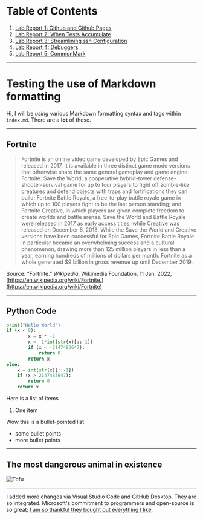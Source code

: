 # Table of Contents

1. [Lab Report 1: Github and Github Pages](lab-report-1-week-2.html)
2. [Lab Report 2: When Tests Accumulate](lab-report-2-week-4.html)
3. [Lab Report 3: Streamlining ssh Configuration](lab-report-3-week-6.html)
4. [Lab Report 4: Debuggers](lab-report-4-week-8.html)
5. [Lab Report 5: CommonMark](lab-report-5-week-10.html)

---

# Testing the use of Markdown formatting

Hi, I will be *using* various Markdown formatting syntax and tags within `index.md`. There are a **lot** of these.

---

## Fortnite

> Fortnite is an online video game developed by Epic Games and released in 2017. It is available in three distinct game mode versions that otherwise share the same general gameplay and game engine: Fortnite: Save the World, a cooperative hybrid-tower defense-shooter-survival game for up to four players to fight off zombie-like creatures and defend objects with traps and fortifications they can build; Fortnite Battle Royale, a free-to-play battle royale game in which up to 100 players fight to be the last person standing; and Fortnite Creative, in which players are given complete freedom to create worlds and battle arenas. Save the World and Battle Royale were released in 2017 as early access titles, while Creative was released on December 6, 2018. While the Save the World and Creative versions have been successful for Epic Games, Fortnite Battle Royale in particular became an overwhelming success and a cultural phenomenon, drawing more than 125 million players in less than a year, earning hundreds of millions of dollars per month. Fortnite as a whole generated $9 billion in gross revenue up until December 2019.

Source: “Fortnite.” *Wikipedia*, Wikimedia Foundation, 11 Jan. 2022, [https://en.wikipedia.org/wiki/Fortnite.](https://en.wikipedia.org/wiki/Fortnite)

---

## Python Code
```python
print("Hello World")
if (x < 0):
        x = x * -1
        x = -1*int(str(x)[::-1])
        if (x < -2147483647):
            return 0
        return x
else:
    x = int(str(x)[::-1])
    if (x > 2147483647):
        return 0
    return x
```

Here is a list of items
1. One item

Wow this is a bullet-pointed list
* some bullet points
* more bullet points

---

## The most dangerous animal in existence
![Tofu](https://media.discordapp.net/attachments/770698556310552606/925980752355672124/10E79B61-D187-418D-B997-6410E6B486B6.jpg?width=499&height=666)	

---

I added more changes via Visual Studio Code and GitHub Desktop. They are so integrated. Microsoft's commitment to programmers and open-source is so great; [I am so thankful they bought out everything I like](https://en.wikipedia.org/wiki/Embrace,_extend,_and_extinguish).